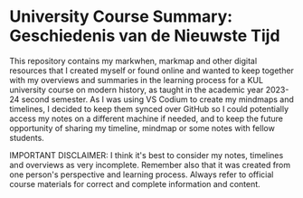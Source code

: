 # University Course Summary: Geschiedenis van de Nieuwste Tijd

This repository contains my markwhen, markmap and other digital resources that I created myself or found online and wanted to keep together with my overviews and summaries in the learning process for a KUL
university course on modern history, as taught in the academic year 2023-24 second semester. As I was using VS Codium to create my mindmaps
and timelines, I decided to keep them synced over GitHub so I could potentially access my notes on a different machine if needed, and to keep the 
future opportunity of sharing my timeline, mindmap or some notes with fellow students.

IMPORTANT DISCLAIMER: I think it's best to consider my notes, timelines and overviews as very incomplete. Remember also that it was
created from one person's perspective and learning process. Always refer to official course materials for correct and complete information and content.
